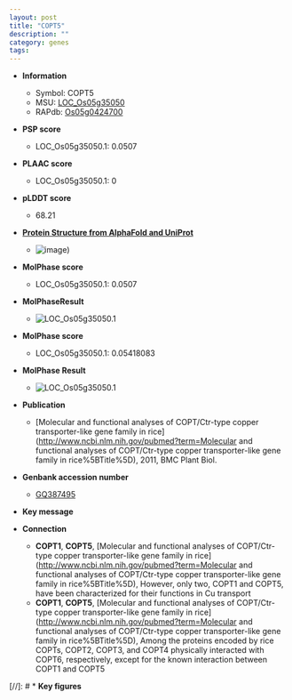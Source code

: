 ```yaml
---
layout: post
title: "COPT5"
description: ""
category: genes
tags: 
---
```


* **Information**  
    + Symbol: COPT5  
    + MSU: [LOC_Os05g35050](http://rice.plantbiology.msu.edu/cgi-bin/ORF_infopage.cgi?orf=LOC_Os05g35050)  
    + RAPdb: [Os05g0424700](http://rapdb.dna.affrc.go.jp/viewer/gbrowse_details/irgsp1?name=Os05g0424700)  

* **PSP score**  
    + LOC_Os05g35050.1: 0.0507 

* **PLAAC score**  
    + LOC_Os05g35050.1: 0 

* **pLDDT score**
    + 68.21

* **[Protein Structure from AlphaFold and UniProt](https://www.uniprot.org/uniprotkb/E3SC18/entry#structure)**
    + ![image](https://ricepsp.github.io/images/E-O/AF-E3SC18-F1.png))

* **MolPhase score**
    + LOC_Os05g35050.1: 0.0507

* **MolPhaseResult**
    + ![LOC_Os05g35050.1](https://ricepsp.github.io/pictures/LOC_Os05g/LOC_Os05g35050.1.png)

* **MolPhase score**
    + LOC_Os05g35050.1: 0.05418083

* **MolPhase Result**
    + ![LOC_Os05g35050.1](https://304243504.github.io/Pictures/LOC_Os05g/LOC_Os05g35050.1.png)

* **Publication**  
    + [Molecular and functional analyses of COPT/Ctr-type copper transporter-like gene family in rice](http://www.ncbi.nlm.nih.gov/pubmed?term=Molecular and functional analyses of COPT/Ctr-type copper transporter-like gene family in rice%5BTitle%5D), 2011, BMC Plant Biol.

* **Genbank accession number**  
    + [GQ387495](http://www.ncbi.nlm.nih.gov/nuccore/GQ387495)

* **Key message**  

* **Connection**  
    + __COPT1__, __COPT5__, [Molecular and functional analyses of COPT/Ctr-type copper transporter-like gene family in rice](http://www.ncbi.nlm.nih.gov/pubmed?term=Molecular and functional analyses of COPT/Ctr-type copper transporter-like gene family in rice%5BTitle%5D), However, only two, COPT1 and COPT5, have been characterized for their functions in Cu transport
    + __COPT1__, __COPT5__, [Molecular and functional analyses of COPT/Ctr-type copper transporter-like gene family in rice](http://www.ncbi.nlm.nih.gov/pubmed?term=Molecular and functional analyses of COPT/Ctr-type copper transporter-like gene family in rice%5BTitle%5D), Among the proteins encoded by rice COPTs, COPT2, COPT3, and COPT4 physically interacted with COPT6, respectively, except for the known interaction between COPT1 and COPT5

[//]: # * **Key figures**  


